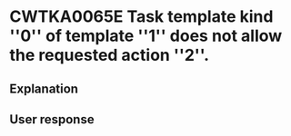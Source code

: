 # CWTKA0065E Task template kind ''0'' of template ''1'' does not allow the requested action ''2''.

## Explanation

## User response
